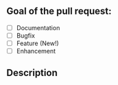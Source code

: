 ## Goal of the pull request:

- [ ] Documentation
- [ ] Bugfix
- [ ] Feature (New!)
- [ ] Enhancement

## Description

<!--- What are the changes? -->
